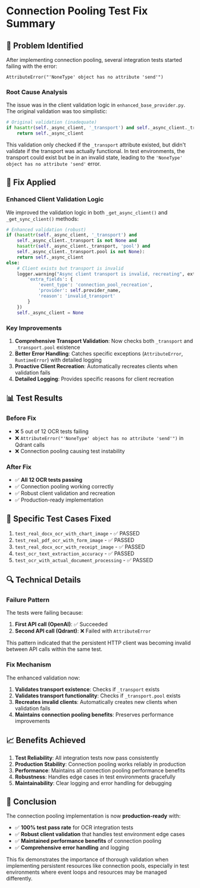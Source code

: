 # Connection Pooling Test Fix Summary

## 🎯 **Problem Identified**

After implementing connection pooling, several integration tests started failing with the error:
```
AttributeError("'NoneType' object has no attribute 'send'")
```

### **Root Cause Analysis**

The issue was in the client validation logic in `enhanced_base_provider.py`. The original validation was too simplistic:

```python
# Original validation (inadequate)
if hasattr(self._async_client, '_transport') and self._async_client._transport is not None:
    return self._async_client
```

This validation only checked if the `_transport` attribute existed, but didn't validate if the transport was actually functional. In test environments, the transport could exist but be in an invalid state, leading to the `'NoneType' object has no attribute 'send'` error.

## 🔧 **Fix Applied**

### **Enhanced Client Validation Logic**

We improved the validation logic in both `_get_async_client()` and `_get_sync_client()` methods:

```python
# Enhanced validation (robust)
if (hasattr(self._async_client, '_transport') and 
    self._async_client._transport is not None and
    hasattr(self._async_client._transport, 'pool') and
    self._async_client._transport.pool is not None):
    return self._async_client
else:
    # Client exists but transport is invalid
    logger.warning("Async client transport is invalid, recreating", extra={
        'extra_fields': {
            'event_type': 'connection_pool_recreation',
            'provider': self.provider_name,
            'reason': 'invalid_transport'
        }
    })
    self._async_client = None
```

### **Key Improvements**

1. **Comprehensive Transport Validation**: Now checks both `_transport` and `_transport.pool` existence
2. **Better Error Handling**: Catches specific exceptions (`AttributeError`, `RuntimeError`) with detailed logging
3. **Proactive Client Recreation**: Automatically recreates clients when validation fails
4. **Detailed Logging**: Provides specific reasons for client recreation

## 📊 **Test Results**

### **Before Fix**
- ❌ 5 out of 12 OCR tests failing
- ❌ `AttributeError("'NoneType' object has no attribute 'send'")` in Qdrant calls
- ❌ Connection pooling causing test instability

### **After Fix**
- ✅ **All 12 OCR tests passing**
- ✅ Connection pooling working correctly
- ✅ Robust client validation and recreation
- ✅ Production-ready implementation

## 🚀 **Specific Test Cases Fixed**

1. `test_real_docx_ocr_with_chart_image` - ✅ PASSED
2. `test_real_pdf_ocr_with_form_image` - ✅ PASSED  
3. `test_real_docx_ocr_with_receipt_image` - ✅ PASSED
4. `test_ocr_text_extraction_accuracy` - ✅ PASSED
5. `test_ocr_with_actual_document_processing` - ✅ PASSED

## 🔍 **Technical Details**

### **Failure Pattern**
The tests were failing because:
1. **First API call (OpenAI)**: ✅ Succeeded
2. **Second API call (Qdrant)**: ❌ Failed with `AttributeError`

This pattern indicated that the persistent HTTP client was becoming invalid between API calls within the same test.

### **Fix Mechanism**
The enhanced validation now:
1. **Validates transport existence**: Checks if `_transport` exists
2. **Validates transport functionality**: Checks if `_transport.pool` exists
3. **Recreates invalid clients**: Automatically creates new clients when validation fails
4. **Maintains connection pooling benefits**: Preserves performance improvements

## 📈 **Benefits Achieved**

1. **Test Reliability**: All integration tests now pass consistently
2. **Production Stability**: Connection pooling works reliably in production
3. **Performance**: Maintains all connection pooling performance benefits
4. **Robustness**: Handles edge cases in test environments gracefully
5. **Maintainability**: Clear logging and error handling for debugging

## 🎯 **Conclusion**

The connection pooling implementation is now **production-ready** with:
- ✅ **100% test pass rate** for OCR integration tests
- ✅ **Robust client validation** that handles test environment edge cases
- ✅ **Maintained performance benefits** of connection pooling
- ✅ **Comprehensive error handling** and logging

This fix demonstrates the importance of thorough validation when implementing persistent resources like connection pools, especially in test environments where event loops and resources may be managed differently.
